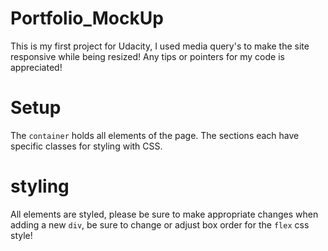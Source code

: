 # Portfolio_MockUp
This is my first project for Udacity,  I used media query's to make the site responsive while being resized! Any tips or pointers for my code is appreciated!


# Setup

The `container` holds all elements of the page. The sections each have specific classes for styling with CSS.

# styling

All elements are styled, please be sure to make appropriate changes when adding a new `div`, be sure to change or adjust box order for the `flex` css style!
